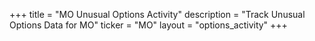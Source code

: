+++
title = "MO Unusual Options Activity"
description = "Track Unusual Options Data for MO"
ticker = "MO"
layout = "options_activity"
+++

